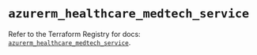 # `azurerm_healthcare_medtech_service`

Refer to the Terraform Registry for docs: [`azurerm_healthcare_medtech_service`](https://registry.terraform.io/providers/hashicorp/azurerm/4.23.0/docs/resources/healthcare_medtech_service).
